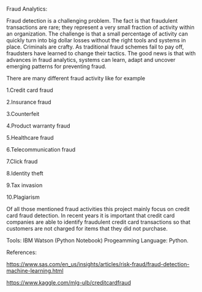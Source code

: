 Fraud Analytics:

Fraud detection is a challenging problem. The fact is that fraudulent transactions are rare; they represent a very small fraction of activity within an organization. The challenge is that a small percentage of activity can quickly turn into big dollar losses without the right tools and systems in place. Criminals are crafty. As traditional fraud schemes fail to pay off, fraudsters have learned to change their tactics. The good news is that with advances in fraud analytics, systems can learn, adapt and uncover emerging patterns for preventing fraud.

There are many different fraud activity like for example

1.Credit card fraud

2.Insurance fraud

3.Counterfeit

4.Product warranty fraud

5.Healthcare fraud

6.Telecommunication fraud

7.Click fraud

8.Identity theft

9.Tax invasion

10.Plagiarism

Of all those mentioned fraud activities this project mainly focus on credit card fraud detection. In recent years it is important that credit card companies are able to identify fraudulent credit card transactions so that customers are not charged for items that they did not purchase.

Tools: IBM Watson (Python Notebook)
Progeamming Language: Python.









References:

https://www.sas.com/en_us/insights/articles/risk-fraud/fraud-detection-machine-learning.html

https://www.kaggle.com/mlg-ulb/creditcardfraud

